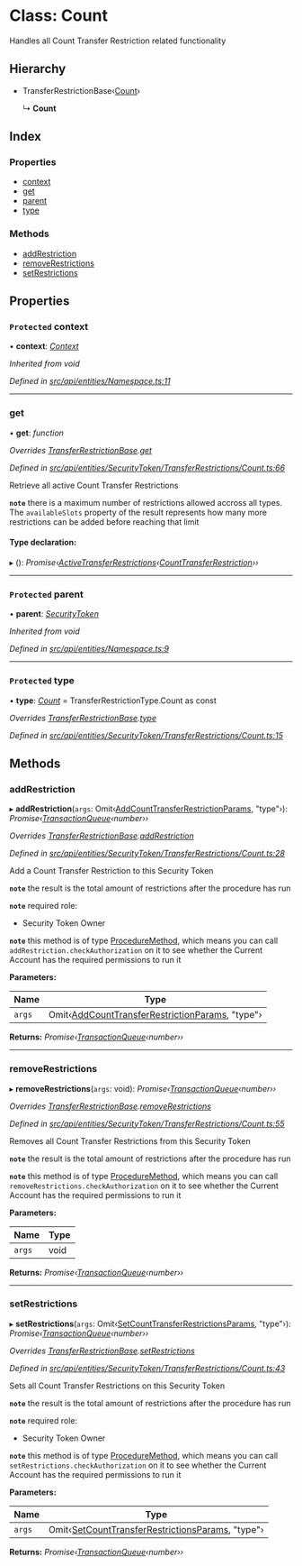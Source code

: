 # Class: Count

Handles all Count Transfer Restriction related functionality

## Hierarchy

* TransferRestrictionBase‹[Count](../enums/transferrestrictiontype.md#count)›

  ↳ **Count**

## Index

### Properties

* [context](count.md#protected-context)
* [get](count.md#get)
* [parent](count.md#protected-parent)
* [type](count.md#protected-type)

### Methods

* [addRestriction](count.md#addrestriction)
* [removeRestrictions](count.md#removerestrictions)
* [setRestrictions](count.md#setrestrictions)

## Properties

### `Protected` context

• **context**: *[Context](context.md)*

*Inherited from void*

*Defined in [src/api/entities/Namespace.ts:11](https://github.com/PolymathNetwork/polymesh-sdk/blob/23062de4/src/api/entities/Namespace.ts#L11)*

___

###  get

• **get**: *function*

*Overrides [TransferRestrictionBase](transferrestrictionbase.md).[get](transferrestrictionbase.md#get)*

*Defined in [src/api/entities/SecurityToken/TransferRestrictions/Count.ts:66](https://github.com/PolymathNetwork/polymesh-sdk/blob/23062de4/src/api/entities/SecurityToken/TransferRestrictions/Count.ts#L66)*

Retrieve all active Count Transfer Restrictions

**`note`** there is a maximum number of restrictions allowed accross all types.
  The `availableSlots` property of the result represents how many more restrictions can be added
  before reaching that limit

#### Type declaration:

▸ (): *Promise‹[ActiveTransferRestrictions](../interfaces/activetransferrestrictions.md)‹[CountTransferRestriction](../interfaces/counttransferrestriction.md)››*

___

### `Protected` parent

• **parent**: *[SecurityToken](securitytoken.md)*

*Inherited from void*

*Defined in [src/api/entities/Namespace.ts:9](https://github.com/PolymathNetwork/polymesh-sdk/blob/23062de4/src/api/entities/Namespace.ts#L9)*

___

### `Protected` type

• **type**: *[Count](../enums/transferrestrictiontype.md#count)* = TransferRestrictionType.Count as const

*Overrides [TransferRestrictionBase](transferrestrictionbase.md).[type](transferrestrictionbase.md#protected-abstract-type)*

*Defined in [src/api/entities/SecurityToken/TransferRestrictions/Count.ts:15](https://github.com/PolymathNetwork/polymesh-sdk/blob/23062de4/src/api/entities/SecurityToken/TransferRestrictions/Count.ts#L15)*

## Methods

###  addRestriction

▸ **addRestriction**(`args`: Omit‹[AddCountTransferRestrictionParams](../globals.md#addcounttransferrestrictionparams), "type"›): *Promise‹[TransactionQueue](transactionqueue.md)‹number››*

*Overrides [TransferRestrictionBase](transferrestrictionbase.md).[addRestriction](transferrestrictionbase.md#addrestriction)*

*Defined in [src/api/entities/SecurityToken/TransferRestrictions/Count.ts:28](https://github.com/PolymathNetwork/polymesh-sdk/blob/23062de4/src/api/entities/SecurityToken/TransferRestrictions/Count.ts#L28)*

Add a Count Transfer Restriction to this Security Token

**`note`** the result is the total amount of restrictions after the procedure has run

**`note`** required role:
  - Security Token Owner

**`note`** this method is of type [ProcedureMethod](../interfaces/proceduremethod.md), which means you can call `addRestriction.checkAuthorization`
  on it to see whether the Current Account has the required permissions to run it

**Parameters:**

Name | Type |
------ | ------ |
`args` | Omit‹[AddCountTransferRestrictionParams](../globals.md#addcounttransferrestrictionparams), "type"› |

**Returns:** *Promise‹[TransactionQueue](transactionqueue.md)‹number››*

___

###  removeRestrictions

▸ **removeRestrictions**(`args`: void): *Promise‹[TransactionQueue](transactionqueue.md)‹number››*

*Overrides [TransferRestrictionBase](transferrestrictionbase.md).[removeRestrictions](transferrestrictionbase.md#removerestrictions)*

*Defined in [src/api/entities/SecurityToken/TransferRestrictions/Count.ts:55](https://github.com/PolymathNetwork/polymesh-sdk/blob/23062de4/src/api/entities/SecurityToken/TransferRestrictions/Count.ts#L55)*

Removes all Count Transfer Restrictions from this Security Token

**`note`** the result is the total amount of restrictions after the procedure has run

**`note`** this method is of type [ProcedureMethod](../interfaces/proceduremethod.md), which means you can call `removeRestrictions.checkAuthorization`
  on it to see whether the Current Account has the required permissions to run it

**Parameters:**

Name | Type |
------ | ------ |
`args` | void |

**Returns:** *Promise‹[TransactionQueue](transactionqueue.md)‹number››*

___

###  setRestrictions

▸ **setRestrictions**(`args`: Omit‹[SetCountTransferRestrictionsParams](../interfaces/setcounttransferrestrictionsparams.md), "type"›): *Promise‹[TransactionQueue](transactionqueue.md)‹number››*

*Overrides [TransferRestrictionBase](transferrestrictionbase.md).[setRestrictions](transferrestrictionbase.md#setrestrictions)*

*Defined in [src/api/entities/SecurityToken/TransferRestrictions/Count.ts:43](https://github.com/PolymathNetwork/polymesh-sdk/blob/23062de4/src/api/entities/SecurityToken/TransferRestrictions/Count.ts#L43)*

Sets all Count Transfer Restrictions on this Security Token

**`note`** the result is the total amount of restrictions after the procedure has run

**`note`** required role:
  - Security Token Owner

**`note`** this method is of type [ProcedureMethod](../interfaces/proceduremethod.md), which means you can call `setRestrictions.checkAuthorization`
  on it to see whether the Current Account has the required permissions to run it

**Parameters:**

Name | Type |
------ | ------ |
`args` | Omit‹[SetCountTransferRestrictionsParams](../interfaces/setcounttransferrestrictionsparams.md), "type"› |

**Returns:** *Promise‹[TransactionQueue](transactionqueue.md)‹number››*
